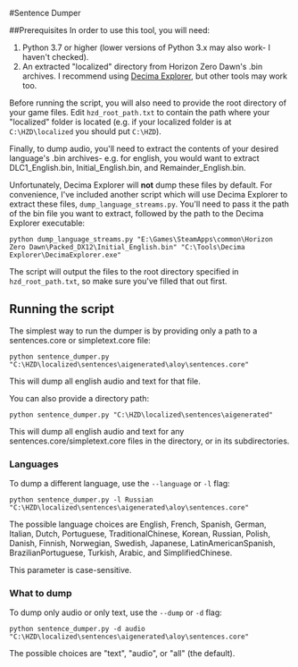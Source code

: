 #Sentence Dumper

##Prerequisites
In order to use this tool, you will need:

1. Python 3.7 or higher (lower versions of Python 3.x may also work- I haven't checked).
2. An extracted "localized" directory from Horizon Zero Dawn's .bin
   archives. I recommend using [Decima Explorer](https://github.com/Jayveer/Decima-Explorer), but other tools may work
   too.

Before running the script, you will also need to provide the root directory of your game files. Edit 
`hzd_root_path.txt` to contain the path where your "localized" folder is located (e.g. if your localized folder is at
`C:\HZD\localized` you should put `C:\HZD`).

Finally, to dump audio, you'll need to extract the contents of your desired language's .bin archives- e.g. for english, 
you would want to extract DLC1_English.bin, Initial_English.bin, and Remainder_English.bin.

Unfortunately, Decima Explorer will **not** dump these files by default. For convenience, I've included another script
which will use Decima Explorer to extract these files, `dump_language_streams.py`. You'll need to pass it the path of
the bin file you want to extract, followed by the path to the Decima Explorer executable:

`python dump_language_streams.py "E:\Games\SteamApps\common\Horizon Zero Dawn\Packed_DX12\Initial_English.bin" "C:\Tools\Decima Explorer\DecimaExplorer.exe"`

The script will output the files to the root directory specified in `hzd_root_path.txt`, so make sure you've filled
that out first.

## Running the script
The simplest way to run the dumper is by providing only a path to a sentences.core or simpletext.core file:

`python sentence_dumper.py "C:\HZD\localized\sentences\aigenerated\aloy\sentences.core"`

This will dump all english audio and text for that file.

You can also provide a directory path:

`python sentence_dumper.py "C:\HZD\localized\sentences\aigenerated"`

This will dump all english audio and text for any sentences.core/simpletext.core files in the directory, or in its
subdirectories.

### Languages
To dump a different language, use the `--language` or `-l` flag:

`python sentence_dumper.py -l Russian "C:\HZD\localized\sentences\aigenerated\aloy\sentences.core"`

The possible language choices are English, French, Spanish, German, Italian, Dutch, Portuguese, TraditionalChinese,
Korean, Russian, Polish, Danish, Finnish, Norwegian, Swedish, Japanese, LatinAmericanSpanish, BrazilianPortuguese,
Turkish, Arabic, and SimplifiedChinese.

This parameter is case-sensitive.

### What to dump
To dump only audio or only text, use the `--dump` or `-d` flag:

`python sentence_dumper.py -d audio "C:\HZD\localized\sentences\aigenerated\aloy\sentences.core"`

The possible choices are "text", "audio", or "all" (the default).


